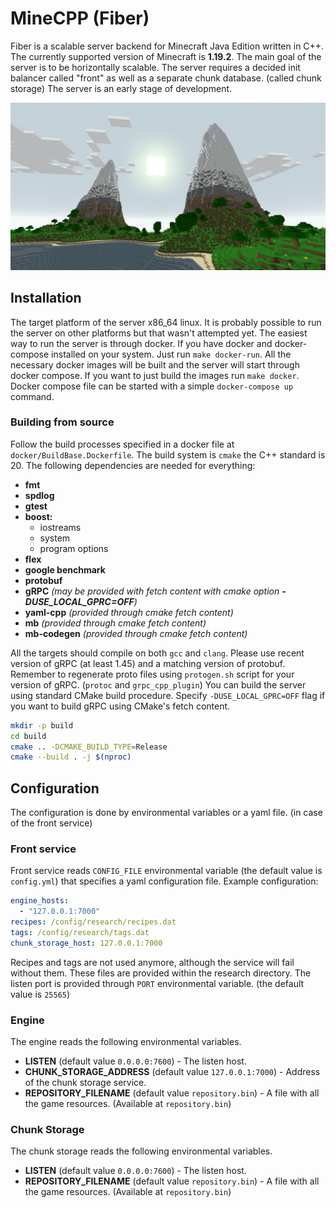 # MineCPP (Fiber)

Fiber is a scalable server backend for Minecraft Java Edition written in C++.
The currently supported version of Minecraft is **1.19.2**.
The main goal of the server is to be horizontally scalable. The server requires
a decided init balancer called "front" as well as a separate chunk database. (called chunk storage)
The server is an early stage of development.

![Gameplay](gameplay.png)
 
## Installation

The target platform of the server x86_64 linux. It is probably possible to run the server on other platforms
but that wasn't attempted yet.
The easiest way to run the server is through docker. If you have docker and docker-compose installed on your system.
Just run `make docker-run`. All the necessary docker images will be built and the server will start through docker compose.
If you want to just build the images run `make docker`. Docker compose file can be started with a simple `docker-compose up` command.

### Building from source

Follow the build processes specified in a docker file at `docker/BuildBase.Dockerfile`.
The build system is `cmake` the C++ standard is 20. The following dependencies are needed for everything:

+ **fmt**
+ **spdlog**
+ **gtest**
+ **boost:**
    - iostreams
    - system
    - program options
+ **flex**
+ **google benchmark**
+ **protobuf**
+ **gRPC** _(may be provided with fetch content with cmake option **-DUSE_LOCAL_GPRC=OFF**)_
+ **yaml-cpp** _(provided through cmake fetch content)_
+ **mb** _(provided through cmake fetch content)_
+ **mb-codegen** _(provided through cmake fetch content)_

All the targets should compile on both `gcc` and `clang`. Please use recent version of gRPC (at least 1.45) and a matching
version of protobuf. Remember to regenerate proto files using `protogen.sh` script for your version of gRPC. (`protoc` and `grpc_cpp_plugin`)
You can build the server using standard CMake build procedure. Specify `-DUSE_LOCAL_GPRC=OFF` flag if you want to build gRPC
using CMake's fetch content.

```bash
mkdir -p build
cd build
cmake .. -DCMAKE_BUILD_TYPE=Release
cmake --build . -j $(nproc)
```

## Configuration

The configuration is done by environmental variables or a yaml file. (in case of the front service)

### Front service

Front service reads `CONFIG_FILE` environmental variable (the default value is `config.yml`)
that specifies a yaml configuration file. Example configuration:

```yaml
engine_hosts:
  - "127.0.0.1:7000"
recipes: /config/research/recipes.dat
tags: /config/research/tags.dat
chunk_storage_host: 127.0.0.1:7000
```

Recipes and tags are not used anymore, although the service will fail without them. These files are provided within
the research directory. The listen port is provided through `PORT` environmental variable. (the default value is `25565`)

### Engine

The engine reads the following environmental variables.

+ **LISTEN** (default value `0.0.0.0:7600`) - The listen host.
+ **CHUNK_STORAGE_ADDRESS** (default value `127.0.0.1:7000`) - Address of the chunk storage service.
+ **REPOSITORY_FILENAME** (default value `repository.bin`) - A file with all the game resources. (Available at `repository.bin`)

### Chunk Storage

The chunk storage reads the following environmental variables.

+ **LISTEN** (default value `0.0.0.0:7600`) - The listen host.
+ **REPOSITORY_FILENAME** (default value `repository.bin`) - A file with all the game resources. (Available at `repository.bin`)
